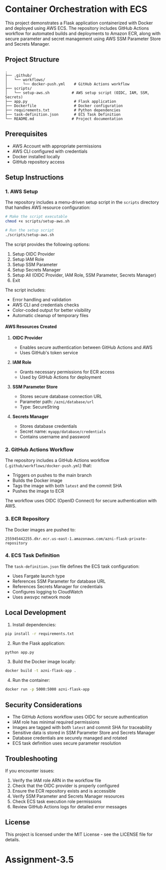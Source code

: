 # Container Orchestration with ECS

This project demonstrates a Flask application containerized with Docker and deployed using AWS ECS. The repository includes GitHub Actions workflow for automated builds and deployments to Amazon ECR, along with secure parameter and secret management using AWS SSM Parameter Store and Secrets Manager.

## Project Structure

```
.
├── .github/
│   └── workflows/
│       └── docker-push.yml    # GitHub Actions workflow
├── scripts/
│   └── setup-aws.sh          # AWS setup script (OIDC, IAM, SSM, Secrets)
├── app.py                     # Flask application
├── Dockerfile                 # Docker configuration
├── requirements.txt           # Python dependencies
├── task-definition.json       # ECS Task Definition
└── README.md                 # Project documentation
```

## Prerequisites

- AWS Account with appropriate permissions
- AWS CLI configured with credentials
- Docker installed locally
- GitHub repository access

## Setup Instructions

### 1. AWS Setup

The repository includes a menu-driven setup script in the `scripts` directory that handles AWS resource configuration:

```bash
# Make the script executable
chmod +x scripts/setup-aws.sh

# Run the setup script
./scripts/setup-aws.sh
```

The script provides the following options:

1. Setup OIDC Provider
2. Setup IAM Role
3. Setup SSM Parameter
4. Setup Secrets Manager
5. Setup All (OIDC Provider, IAM Role, SSM Parameter, Secrets Manager)
6. Exit

The script includes:

- Error handling and validation
- AWS CLI and credentials checks
- Color-coded output for better visibility
- Automatic cleanup of temporary files

#### AWS Resources Created

1. **OIDC Provider**

   - Enables secure authentication between GitHub Actions and AWS
   - Uses GitHub's token service

2. **IAM Role**

   - Grants necessary permissions for ECR access
   - Used by GitHub Actions for deployment

3. **SSM Parameter Store**

   - Stores secure database connection URL
   - Parameter path: `/azni/database/url`
   - Type: SecureString

4. **Secrets Manager**
   - Stores database credentials
   - Secret name: `myapp/database/credentials`
   - Contains username and password

### 2. GitHub Actions Workflow

The repository includes a GitHub Actions workflow (`.github/workflows/docker-push.yml`) that:

- Triggers on pushes to the main branch
- Builds the Docker image
- Tags the image with both `latest` and the commit SHA
- Pushes the image to ECR

The workflow uses OIDC (OpenID Connect) for secure authentication with AWS.

### 3. ECR Repository

The Docker images are pushed to:

```
255945442255.dkr.ecr.us-east-1.amazonaws.com/azni-flask-private-repository
```

### 4. ECS Task Definition

The `task-definition.json` file defines the ECS task configuration:

- Uses Fargate launch type
- References SSM Parameter for database URL
- References Secrets Manager for credentials
- Configures logging to CloudWatch
- Uses awsvpc network mode

## Local Development

1. Install dependencies:

```bash
pip install -r requirements.txt
```

2. Run the Flask application:

```bash
python app.py
```

3. Build the Docker image locally:

```bash
docker build -t azni-flask-app .
```

4. Run the container:

```bash
docker run -p 5000:5000 azni-flask-app
```

## Security Considerations

- The GitHub Actions workflow uses OIDC for secure authentication
- IAM role has minimal required permissions
- Images are tagged with both `latest` and commit SHA for traceability
- Sensitive data is stored in SSM Parameter Store and Secrets Manager
- Database credentials are securely managed and rotated
- ECS task definition uses secure parameter resolution

## Troubleshooting

If you encounter issues:

1. Verify the IAM role ARN in the workflow file
2. Check that the OIDC provider is properly configured
3. Ensure the ECR repository exists and is accessible
4. Verify SSM Parameter and Secrets Manager resources
5. Check ECS task execution role permissions
6. Review GitHub Actions logs for detailed error messages

## License

This project is licensed under the MIT License - see the LICENSE file for details.

# Assignment-3.5
